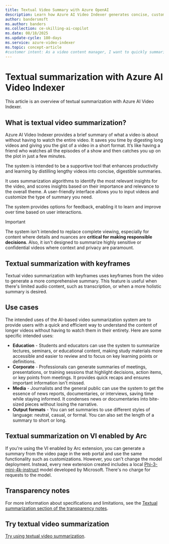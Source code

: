 ```yaml
---
title: Textual Video Summary with Azure OpenAI
description: Learn how Azure AI Video Indexer generates concise, customizable summaries of video content to save time and boost productivity.
author: bandersmsft
ms.author: banders
ms.collection: ce-skilling-ai-copilot
ms.date: 08/18/2025
ms.update-cycle: 180-days
ms.service: azure-video-indexer
ms.topic: concept-article
#customer intent: As a video content manager, I want to quickly summarize long videos so that I can efficiently review content without watching the entire video.
---
```


# Textual summarization with Azure AI Video Indexer

This article is an overview of textual summarization with Azure AI Video Indexer.

## What is textual video summarization?

Azure AI Video Indexer provides a brief summary of what a video is about without having to watch the entire video. It saves you time by digesting long videos and giving you the gist of a video in a short format. It’s like having a friend who watches all the episodes of a show and then catches you up on the plot in just a few minutes.

The system is intended to be a supportive tool that enhances productivity and learning by distilling lengthy videos into concise, digestible summaries.

It uses summarization algorithms to identify the most relevant insights for the video, and scores insights based on their importance and relevance to the overall theme. A user-friendly interface allows you to input videos and customize the type of summary you need.

The system provides options for feedback, enabling it to learn and improve over time based on user interactions.

> [!IMPORTANT]
> The system isn't intended to replace complete viewing, especially for content where details and nuances are **critical for making responsible decisions**. Also, it isn't designed to summarize highly sensitive or confidential videos where context and privacy are paramount.

## Textual summarization with keyframes

Textual video summarization with keyframes uses keyframes from the video to generate a more comprehensive summary. This feature is useful when there's limited audio content, such as transcription, or when a more holistic summary is desired.

## Use cases

The intended uses of the AI-based video summarization system are to provide users with a quick and efficient way to understand the content of longer videos without having to watch them in their entirety. Here are some specific intended uses:

- **Education** - Students and educators can use the system to summarize lectures, seminars, or educational content, making study materials more accessible and easier to review and to focus on key learning points or definitions.
- **Corporate** - Professionals can generate summaries of meetings, presentations, or training sessions that highlight decisions, action items, or key points from meetings. It provides quick recaps and ensures important information isn't missed.
- **Media** - Journalists and the general public can use the system to get the essence of news reports, documentaries, or interviews, saving time while staying informed. It condenses news or documentaries into bite-sized pieces without losing the narrative. 
- **Output formats** - You can set summaries to use different styles of language: neutral, casual, or formal. You can also set the length of a summary to short or long.

## Textual summarization on VI enabled by Arc

If you're using the VI enabled by Arc extension, you can generate a summary from the video page in the web portal and use the same functionality such as customizations. However, you can't change the model deployment. Instead, every new extension created includes a local [Phi-3-mini-4k-instruct](https://huggingface.co/microsoft/Phi-3-mini-4k-instruct/tree/main) model developed by Microsoft. There's no charge for requests to the model.

## Transparency notes

For more information about specifications and limitations, see the [Textual summarization section of the transparency notes](/legal/azure-video-indexer/transparency-note#text-summarization).

## Try textual video summarization
[Try using textual video summarization](text-summarization-task.md).
